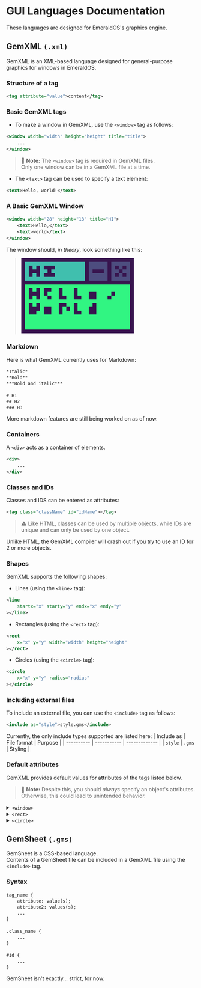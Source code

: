 # GUI Languages Documentation

These languages are designed for EmeraldOS's graphics engine.

## GemXML `(.xml)`

GemXML is an XML-based language designed for general-purpose graphics for windows in EmeraldOS.

### Structure of a tag
```xml
<tag attribute="value">content</tag>
```

### Basic GemXML tags

- To make a window in GemXML, use the `<window>` tag as follows:
```xml
<window width="width" height="height" title="title">
	...
</window>
```
> 📝 **Note:** The `<window>` tag is required in GemXML files.<br>
> Only one window can be in a GemXML file at a time.

- The `<text>` tag can be used to specify a text element:
```xml
<text>Hello, world!</text>
```

### A Basic GemXML Window
```xml
<window width="28" height="13" title="HI">
	<text>Hello,</text>
	<text>world</text>
</window>
```
The window should, *in theory*, look something like this:
> ![A window displaying 'Hello, world'](helloworld.png)

### Markdown
Here is what GemXML currently uses for Markdown:
```
*Italic*
**Bold**
***Bold and italic***

# H1
## H2
### H3
```
More markdown features are still being worked on as of now.

### Containers

A `<div>` acts as a container of elements.
```xml
<div>
	...
</div>
```

### Classes and IDs

Classes and IDS can be entered as attributes:
```xml
<tag class="className" id="idName"></tag>
```

> ⚠️ Like HTML, classes can be used by multiple objects, while IDs are unique and can only be used by one object.

Unlike HTML, the GemXML compiler will crash out if you try to use an ID for 2 or more objects.

### Shapes

GemXML supports the following shapes:
- Lines (using the `<line>` tag):
```xml
<line
	startx="x" starty="y" endx="x" endy="y"
></line>
```
- Rectangles (using the `<rect>` tag):
```xml
<rect
	x="x" y="y" width="width" height="height"
></rect>
```
- Circles (using the `<circle>` tag):
```xml
<circle
	x="x" y="y" radius="radius"
></circle>
```

### Including external files
To include an external file, you can use the `<include>` tag as follows:
```xml
<include as="style">style.gms</include>
```
Currently, the only include types supported are listed here:
| Include as | File format | Purpose       |
| ---------- | ----------- | ------------- |
| `style`    | `.gms`      | Styling       |

### Default attributes

GemXML provides default values for attributes of the tags listed below.

> 📝 **Note:** Despite this, you should *always* specify an object's attributes. Otherwise, this could lead to unintended behavior.

<details>
<summary><code>&lt;window&gt;</code></summary>

- `x = 45`
- `y = 35`
- `width = 30`
- `height = 20`
</details>

<details>
<summary><code>&lt;rect&gt;</code></summary>

- `x = window.width/2 - 5`
- `y = window.height/2 - 3`
- `width = 10`
- `height = 6`
</details>

<details>
<summary><code>&lt;circle&gt;</code></summary>

- `x = window.width / 2`
- `y = window.height / 2`
- `radius = 4`
</details>

## GemSheet `(.gms)`

GemSheet is a CSS-based language.<br>
Contents of a GemSheet file can be included in a GemXML file using the `<include>` tag.

### Syntax
```
tag_name {
    attribute: value(s);
    attribute2: values(s);
    ...
}

.class_name {
    ...
}

#id {
    ...
}
```
GemSheet isn't exactly... strict, for now.
